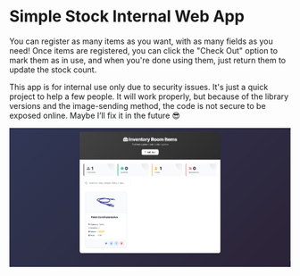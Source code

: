 # Simple Stock Internal Web App

You can register as many items as you want, with as many fields as you need! Once items are registered, you can click the "Check Out" option to mark them as in use, and when you're done using them, just return them to update the stock count.

This app is for internal use only due to security issues. It's just a quick project to help a few people. It will work properly, but because of the library versions and the image-sending method, the code is not secure to be exposed online. Maybe I’ll fix it in the future 😎

![Logo da aplicação](image_for_repository/Homepage.png)

